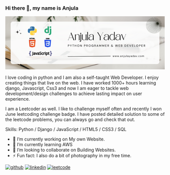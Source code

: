 ### Hi there 👋, my name is Anjula
![I am Python Programmer and a Self-Taught Web Developer.](https://github.com/AY8818/AY8818/blob/main/Anjula%20Yadav.png)


I love coding in python and I am also a self-taught Web Developer. I enjoy creating things that live on the web.
I have worked 1000+ hours learning django, Javascript, Css3 and now I am eager to tackle web development/design challenges to achieve lasting impact on user experience.

I am a Leetcoder as well. I like to challenge myself often and recently I won June leetcoding challenge badge. I have posted detailed solution to  some of the leetcode problems, you can always go and check that out.

Skills: Python / Django / JavaScript / HTML5 / CSS3 / SQL

- 🔭 I’m currently working on My own Website. 
- 🌱 I’m currently learning AWS 
- 👯 I’m looking to collaborate on Building Websites. 
- ⚡ Fun fact: I also do a bit of photography in my free time. 


[<img src='https://cdn.jsdelivr.net/npm/simple-icons@3.0.1/icons/github.svg' alt='github' height='40'>](https://github.com/AY8818)  [<img src='https://cdn.jsdelivr.net/npm/simple-icons@3.0.1/icons/linkedin.svg' alt='linkedin' height='40'>](https://www.linkedin.com/in/anjulayadav/)  [<img src='https://cdn.jsdelivr.net/npm/simple-icons@3.0.1/icons/leetcode.svg' alt='leetcode' height='40'>](https://leetcode.com/AY_/)  



 

